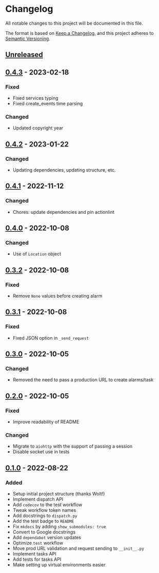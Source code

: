 # Changelog
All notable changes to this project will be documented in this file.

The format is based on [Keep a Changelog](https://keepachangelog.com/en/1.0.0/), and this project adheres to [Semantic Versioning](https://semver.org/spec/v2.0.0.html).

## [Unreleased]

## [0.4.3] - 2023-02-18
### Fixed
- Fixed services typing
- Fixed create_events time parsing

### Changed
- Updated copyright year

## [0.4.2] - 2023-01-22
### Changed
- Updating dependencies, updating structure, etc.

## [0.4.1] - 2022-11-12
### Changed
- Chores: update dependencies and pin actionlint

## [0.4.0] - 2022-10-08
### Changed
- Use of `Location` object

## [0.3.2] - 2022-10-08
### Fixed
- Remove `None` values before creating alarm

## [0.3.1] - 2022-10-08
### Fixed
- Fixed JSON option in `_send_request`

## [0.3.0] - 2022-10-05
### Changed
- Removed the need to pass a production URL to create alarms/task

## [0.2.0] - 2022-10-05
### Fixed
- Improve readability of README

### Changed
- Migrate to `aiohttp` with the support of passing a session
- Disable socket use in tests

## [0.1.0] - 2022-08-22
### Added
- Setup initial project structure (thanks Wolt!)
- Implement dispatch API
- Add `codecov` to the test workflow
- Tweak workflow token names
- Add docstrings to `dispatch.py`
- Add the test badge to `README`
- Fix `mkdocs` by adding `show_submodules: true`
- Convert to Google docstrings
- Add `dependabot` version updates
- Optimize `test` workflow
- Move prod URL validation and request sending to `__init__.py`
- Implement tasks API
- Add tests for tasks API
- Make setting up virtual environments easier

[Unreleased]: https://github.com/IceBotYT/pynoonlight/compare/0.4.3...master
[0.4.3]: https://github.com/IceBotYT/pynoonlight/compare/0.4.2...0.4.3
[0.4.2]: https://github.com/IceBotYT/pynoonlight/compare/0.4.1...0.4.2
[0.4.1]: https://github.com/IceBotYT/pynoonlight/compare/0.4.0...0.4.1
[0.4.0]: https://github.com/IceBotYT/pynoonlight/compare/0.3.2...0.4.0
[0.3.2]: https://github.com/IceBotYT/pynoonlight/compare/0.3.1...0.3.2
[0.3.1]: https://github.com/IceBotYT/pynoonlight/compare/0.3.0...0.3.1
[0.3.0]: https://github.com/IceBotYT/pynoonlight/compare/0.2.0...0.3.0
[0.2.0]: https://github.com/IceBotYT/pynoonlight/compare/0.1.0...0.2.0
[0.1.0]: https://github.com/IceBotYT/pynoonlight/tree/0.1.0


